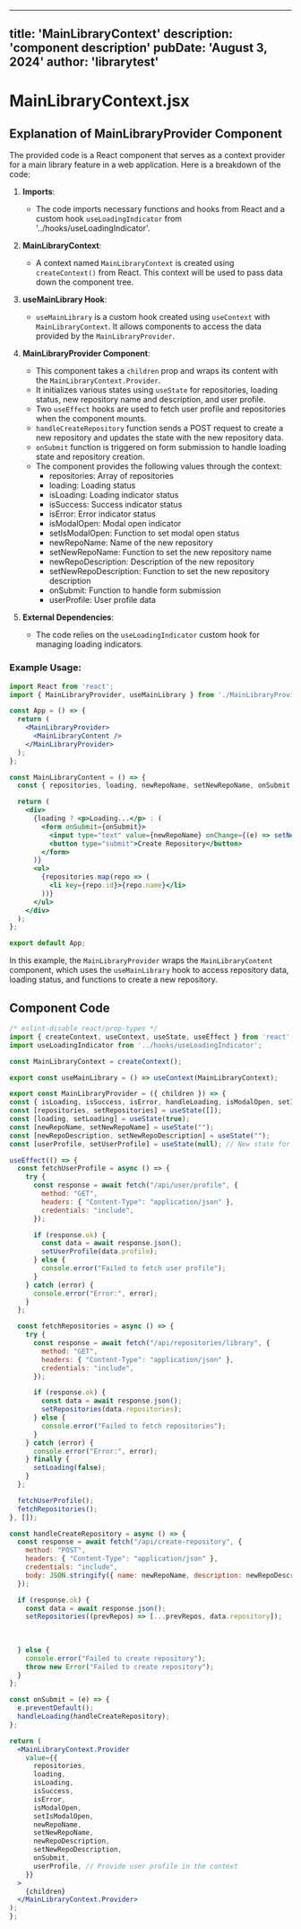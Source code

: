 ---
  title: 'MainLibraryContext'
  description: 'component description'
  pubDate: 'August 3, 2024'
  author: 'librarytest'
  ---
  
  
  
  # MainLibraryContext.jsx
  ## Explanation of MainLibraryProvider Component

The provided code is a React component that serves as a context provider for a main library feature in a web application. Here is a breakdown of the code:

1. **Imports**:
   - The code imports necessary functions and hooks from React and a custom hook `useLoadingIndicator` from '../hooks/useLoadingIndicator'.
   
2. **MainLibraryContext**:
   - A context named `MainLibraryContext` is created using `createContext()` from React. This context will be used to pass data down the component tree.

3. **useMainLibrary Hook**:
   - `useMainLibrary` is a custom hook created using `useContext` with `MainLibraryContext`. It allows components to access the data provided by the `MainLibraryProvider`.

4. **MainLibraryProvider Component**:
   - This component takes a `children` prop and wraps its content with the `MainLibraryContext.Provider`.
   - It initializes various states using `useState` for repositories, loading status, new repository name and description, and user profile.
   - Two `useEffect` hooks are used to fetch user profile and repositories when the component mounts.
   - `handleCreateRepository` function sends a POST request to create a new repository and updates the state with the new repository data.
   - `onSubmit` function is triggered on form submission to handle loading state and repository creation.
   - The component provides the following values through the context:
     - repositories: Array of repositories
     - loading: Loading status
     - isLoading: Loading indicator status
     - isSuccess: Success indicator status
     - isError: Error indicator status
     - isModalOpen: Modal open indicator
     - setIsModalOpen: Function to set modal open status
     - newRepoName: Name of the new repository
     - setNewRepoName: Function to set the new repository name
     - newRepoDescription: Description of the new repository
     - setNewRepoDescription: Function to set the new repository description
     - onSubmit: Function to handle form submission
     - userProfile: User profile data

5. **External Dependencies**:
   - The code relies on the `useLoadingIndicator` custom hook for managing loading indicators.

### Example Usage:
```jsx
import React from 'react';
import { MainLibraryProvider, useMainLibrary } from './MainLibraryProvider';

const App = () => {
  return (
    <MainLibraryProvider>
      <MainLibraryContent />
    </MainLibraryProvider>
  );
};

const MainLibraryContent = () => {
  const { repositories, loading, newRepoName, setNewRepoName, onSubmit } = useMainLibrary();

  return (
    <div>
      {loading ? <p>Loading...</p> : (
        <form onSubmit={onSubmit}>
          <input type="text" value={newRepoName} onChange={(e) => setNewRepoName(e.target.value)} />
          <button type="submit">Create Repository</button>
        </form>
      )}
      <ul>
        {repositories.map(repo => (
          <li key={repo.id}>{repo.name}</li>
        ))}
      </ul>
    </div>
  );
};

export default App;
```

In this example, the `MainLibraryProvider` wraps the `MainLibraryContent` component, which uses the `useMainLibrary` hook to access repository data, loading status, and functions to create a new repository.
  
  ## Component Code
  ```jsx
  /* eslint-disable react/prop-types */
import { createContext, useContext, useState, useEffect } from 'react';
import useLoadingIndicator from '../hooks/useLoadingIndicator';

const MainLibraryContext = createContext();

export const useMainLibrary = () => useContext(MainLibraryContext);

export const MainLibraryProvider = ({ children }) => {
  const { isLoading, isSuccess, isError, handleLoading, isModalOpen, setIsModalOpen } = useLoadingIndicator();
  const [repositories, setRepositories] = useState([]);
  const [loading, setLoading] = useState(true);
  const [newRepoName, setNewRepoName] = useState("");
  const [newRepoDescription, setNewRepoDescription] = useState("");
  const [userProfile, setUserProfile] = useState(null); // New state for user profile

  useEffect(() => {
    const fetchUserProfile = async () => {
      try {
        const response = await fetch("/api/user/profile", {
          method: "GET",
          headers: { "Content-Type": "application/json" },
          credentials: "include",
        });

        if (response.ok) {
          const data = await response.json();
          setUserProfile(data.profile);
        } else {
          console.error("Failed to fetch user profile");
        }
      } catch (error) {
        console.error("Error:", error);
      }
    };

    const fetchRepositories = async () => {
      try {
        const response = await fetch("/api/repositories/library", {
          method: "GET",
          headers: { "Content-Type": "application/json" },
          credentials: "include",
        });

        if (response.ok) {
          const data = await response.json();
          setRepositories(data.repositories);
        } else {
          console.error("Failed to fetch repositories");
        }
      } catch (error) {
        console.error("Error:", error);
      } finally {
        setLoading(false);
      }
    };

    fetchUserProfile();
    fetchRepositories();
  }, []);

  const handleCreateRepository = async () => {
    const response = await fetch("/api/create-repository", {
      method: "POST",
      headers: { "Content-Type": "application/json" },
      credentials: "include",
      body: JSON.stringify({ name: newRepoName, description: newRepoDescription }),
    });

    if (response.ok) {
      const data = await response.json();
      setRepositories((prevRepos) => [...prevRepos, data.repository]);
      
     
    
    } else {
      console.error("Failed to create repository");
      throw new Error("Failed to create repository");
    }
  };

  const onSubmit = (e) => {
    e.preventDefault();
    handleLoading(handleCreateRepository);
  };

  return (
    <MainLibraryContext.Provider
      value={{
        repositories,
        loading,
        isLoading,
        isSuccess,
        isError,
        isModalOpen,
        setIsModalOpen,
        newRepoName,
        setNewRepoName,
        newRepoDescription,
        setNewRepoDescription,
        onSubmit,
        userProfile, // Provide user profile in the context
      }}
    >
      {children}
    </MainLibraryContext.Provider>
  );
};
  ```
  